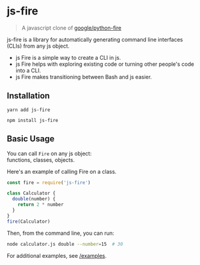 # js-fire

> A javascript clone of [google/python-fire](https://github.com/google/python-fire)

js-fire is a library for automatically generating command line interfaces
(CLIs) from any js object.

* js Fire is a simple way to create a CLI in js.
* js Fire helps with exploring existing code or turning other people's code
  into a CLI.
* js Fire makes transitioning between Bash and js easier.

## Installation

```
yarn add js-fire
```

```
npm install js-fire
```

## Basic Usage

You can call `Fire` on any js object:<br>
functions, classes, objects.

Here's an example of calling Fire on a class.

```javascript
const fire = require('js-fire')

class Calculator {
  double(number) {
    return 2 * number
  }
}
fire(Calculator)
```

Then, from the command line, you can run:

```bash
node calculator.js double --number=15  # 30
```

For additional examples, see [/examples](/examples).
